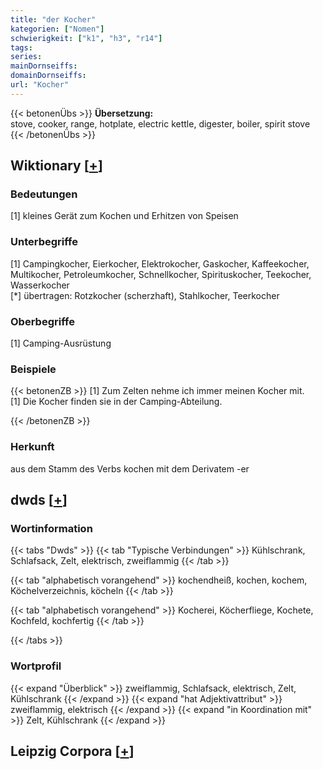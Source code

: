 ```yaml
---
title: "der Kocher"
kategorien: ["Nomen"]
schwierigkeit: ["k1", "h3", "r14"]
tags:
series:
mainDornseiffs:
domainDornseiffs:
url: "Kocher"
---
```


{{< betonenÜbs >}}
**Übersetzung:**  
stove, cooker, range, hotplate, electric kettle, digester, boiler, spirit  stove  
{{< /betonenÜbs >}}

## Wiktionary [[+](https://de.wiktionary.org/wiki/Kocher)]

### Bedeutungen
[1] kleines Gerät zum Kochen und Erhitzen von Speisen  

### Unterbegriffe
[1] Campingkocher, Eierkocher, Elektrokocher, Gaskocher, Kaffeekocher, Multikocher, Petroleumkocher, Schnellkocher, Spirituskocher, Teekocher, Wasserkocher  
[*] übertragen: Rotzkocher (scherzhaft), Stahlkocher, Teerkocher  

### Oberbegriffe
[1] Camping-Ausrüstung  

### Beispiele
{{< betonenZB >}}
[1] Zum Zelten nehme ich immer meinen Kocher mit.  
[1] Die Kocher finden sie in der Camping-Abteilung.  

{{< /betonenZB >}}
### Herkunft
aus dem Stamm des Verbs kochen mit dem Derivatem -er  



## dwds [[+](https://www.dwds.de/wb/Kocher)]

### Wortinformation
{{< tabs "Dwds" >}}
{{< tab "Typische Verbindungen" >}}
Kühlschrank, Schlafsack, Zelt, elektrisch, zweiflammig
{{< /tab >}}

{{< tab "alphabetisch vorangehend" >}}
kochendheiß, kochen, kochem, Köchelverzeichnis, köcheln
{{< /tab >}}

{{< tab "alphabetisch vorangehend" >}}
Kocherei, Köcherfliege, Kochete, Kochfeld, kochfertig
{{< /tab >}}

{{< /tabs >}}

### Wortprofil
{{< expand "Überblick" >}} zweiflammig, Schlafsack, elektrisch, Zelt, Kühlschrank {{< /expand >}}
{{< expand "hat Adjektivattribut" >}} zweiflammig, elektrisch {{< /expand >}}
{{< expand "in Koordination mit" >}} Zelt, Kühlschrank {{< /expand >}}

## Leipzig Corpora [[+](https://corpora.uni-leipzig.de/en/res?word=Kocher&corpusId=deu_newscrawl-public_2018)]

